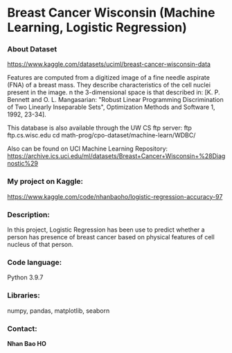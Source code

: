 # Breast Cancer Wisconsin (Machine Learning, Logistic Regression)

### About Dataset
https://www.kaggle.com/datasets/uciml/breast-cancer-wisconsin-data
   
Features are computed from a digitized image of a fine needle aspirate (FNA) of a breast mass. They describe characteristics of the cell nuclei present in the image.
   n the 3-dimensional space is that described in: [K. P. Bennett and O. L. Mangasarian: "Robust Linear Programming Discrimination of Two Linearly Inseparable Sets", Optimization Methods and Software 1, 1992, 23-34].

   This database is also available through the UW CS ftp server:
   ftp ftp.cs.wisc.edu
   cd math-prog/cpo-dataset/machine-learn/WDBC/

Also can be found on UCI Machine Learning Repository: https://archive.ics.uci.edu/ml/datasets/Breast+Cancer+Wisconsin+%28Diagnostic%29
   ### My project on Kaggle:
   https://www.kaggle.com/code/nhanbaoho/logistic-regression-accuracy-97
   
   ### Description:
   In this project, Logistic Regression has been use to predict whether a person has presence of breast cancer based on physical features of cell nucleus of that person.
   
   ### Code language:
   Python 3.9.7

### Libraries:
numpy, pandas, matplotlib, seaborn

### Contact:
<strong>Nhan Bao HO<strong>
